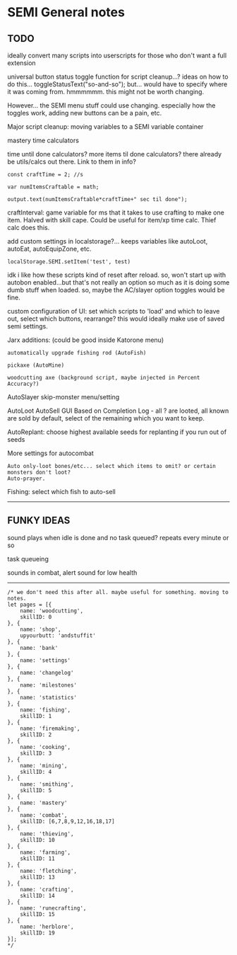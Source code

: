 # SEMI General notes

## TODO

ideally convert many scripts into userscripts for those who don't want a full extension

universal button status toggle function for script cleanup...? ideas on how to do this... toggleStatusText("so-and-so"); but... would have to specify where it was coming from. hmmmmmm. this might not be worth changing.

However... the SEMI menu stuff could use changing. especially how the toggles work, adding new buttons can be a pain, etc.

Major script cleanup: moving variables to a SEMI variable container

mastery time calculators

time until done calculators? more items til done calculators? there already be utils/calcs out there. Link to them in info?

    const craftTime = 2; //s
    
    var numItemsCraftable = math;
    
    output.text(numItemsCraftable*craftTime+" sec til done");
    
craftInterval: game variable for ms that it takes to use crafting to make one item. Halved with skill cape. Could be useful for item/xp time calc. Thief calc does this.

add custom settings in localstorage?... keeps variables like autoLoot, autoEat, autoEquipZone, etc.
    
    localStorage.SEMI.setItem('test', test)
    
idk i like how these scripts kind of reset after reload. so, won't start up with autobon enabled...but that's not really an option so much as it is doing some dumb stuff when loaded. so, maybe the AC/slayer option toggles would be fine.

custom configuration of UI: set which scripts to 'load' and which to leave out, select which buttons, rearrange? this would ideally make use of saved semi settings.
    
Jarx additions: (could be good inside Katorone menu)

    automatically upgrade fishing rod (AutoFish)
    
    pickaxe (AutoMine) 
    
    woodcutting axe (background script, maybe injected in Percent Accuracy?)
    
AutoSlayer skip-monster menu/setting
    
AutoLoot AutoSell GUI Based on Completion Log - all ? are looted, all known are sold by default, select of the remaining which you want to keep.
    
AutoReplant: choose highest available seeds for replanting if you run out of seeds

More settings for autocombat

    Auto only-loot bones/etc... select which items to omit? or certain monsters don't loot?
    Auto-prayer.

Fishing: select which fish to auto-sell


-----

## FUNKY IDEAS

sound plays when idle is done and no task queued? repeats every minute or so

task queueing

sounds in combat, alert sound for low health

-----

    /* we don't need this after all. maybe useful for something. moving to notes.
    let pages = [{
        name: 'woodcutting',
        skillID: 0
    }, {
        name: 'shop',
        upyourbutt: 'andstuffit'
    }, {
        name: 'bank'
    }, {
        name: 'settings'
    }, {
        name: 'changelog'
    }, {
        name: 'milestones'
    }, {
        name: 'statistics'
    }, {
        name: 'fishing',
        skillID: 1
    }, {
        name: 'firemaking',
        skillID: 2
    }, {
        name: 'cooking',
        skillID: 3
    }, {
        name: 'mining',
        skillID: 4
    }, {
        name: 'smithing',
        skillID: 5
    }, {
        name: 'mastery'
    }, {
        name: 'combat',
        skillID: [6,7,8,9,12,16,18,17]
    }, {
        name: 'thieving',
        skillID: 10
    }, {
        name: 'farming',
        skillID: 11
    }, {
        name: 'fletching',
        skillID: 13
    }, {
        name: 'crafting',
        skillID: 14
    }, {
        name: 'runecrafting',
        skillID: 15
    }, {
        name: 'herblore',
        skillID: 19
    }];
    */
